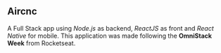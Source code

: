 ## Aircnc

A Full Stack app using *Node.js* as backend, *ReactJS* as front and *React Native* for mobile. This application was made following the **OmniStack Week** from Rocketseat.